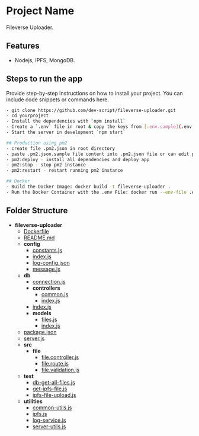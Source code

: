 # Project Name

Fileverse Uploader.

## Features

- Nodejs, IPFS, MongoDB.

## Steps to run the app

Provide step-by-step instructions on how to install your project. You can include code snippets or commands here.

```bash
- git clone https://github.com/dev-script/fileverse-uploader.git
- cd yourproject
- Install the dependencies with `npm install`
- Create a `.env` file in root & copy the keys from [.env.sample](.env.sample) file
- Start the server in development `npm start`

## Production using pm2
- create file .pm2.json in root directory
- paste .pm2.json.sample file content into .pm2.json file or can edit pm2 configs 
- pm2:deploy - install all dependencies and deploy app
- pm2:stop - stop pm2 instance
- pm2:restart - restart running pm2 instance

## Docker
- Build the Docker Image: docker build -t fileverse-uploader .
- Run the Docker Container with the .env File: docker run --env-file .env fileverse-uploader
```
## Folder Structure

- __fileverse\-uploader__
   - [Dockerfile](Dockerfile)
   - [README.md](README.md)
   - __config__
     - [constants.js](config/constants.js)
     - [index.js](config/index.js)
     - [log\-config.json](config/log-config.json)
     - [message.js](config/message.js)
   - __db__
     - [connection.js](db/connection.js)
     - __controllers__
       - [common.js](db/controllers/common.js)
       - [index.js](db/controllers/index.js)
     - [index.js](db/index.js)
     - __models__
       - [files.js](db/models/files.js)
       - [index.js](db/models/index.js)
   - [package.json](package.json)
   - [server.js](server.js)
   - __src__
     - __file__
       - [file.controller.js](src/file/file.controller.js)
       - [file.route.js](src/file/file.route.js)
       - [file.validation.js](src/file/file.validation.js)
   - __test__
     - [db\-get\-all\-files.js](test/db-get-all-files.js)
     - [get\-ipfs\-file.js](test/get-ipfs-file.js)
     - [ipfs\-file\-upload.js](test/ipfs-file-upload.js)
   - __utilities__
     - [common\-utils.js](utilities/common-utils.js)
     - [ipfs.js](utilities/ipfs.js)
     - [log\-service.js](utilities/log-service.js)
     - [server\-utils.js](utilities/server-utils.js)

